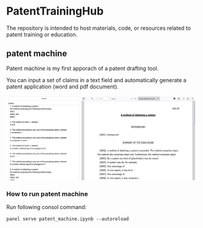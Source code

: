 # PatentTrainingHub
The repository is intended to host materials, code, or resources related to patent training or education.

## patent machine

Patent machine is my first apporach of a patent drafting tool.

You can input a set of claims in a text field and automatically generate a patent application (word and pdf document).


![screenshot](https://github.com/xi2pi/PatentTrainingHub/blob/main/figures/Screenshot%202023-09-28%20094254.jpg)


### How to run patent machine

Run following consol command:

```
panel serve patent_machine.ipynb --autoreload
```

